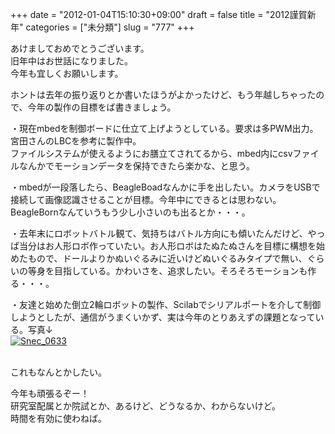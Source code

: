 +++
date = "2012-01-04T15:10:30+09:00"
draft = false
title = "2012謹賀新年"
categories = ["未分類"]
slug = "777"
+++

<p>あけましておめでとうございます。<br />旧年中はお世話になりました。<br />今年も宜しくお願いします。</p>

<p>ホントは去年の振り返りとか書いたほうがよかったけど、もう年越しちゃったので、今年の製作の目標をば書きましょう。</p>

<p>・現在mbedを制御ボードに仕立て上げようとしている。要求は多PWM出力。宮田さんのLBCを参考に製作中。<br />ファイルシステムが使えるようにお膳立てされてるから、mbed内にcsvファイルなんかでモーションデータを保持できたら楽かな、と思う。</p>

<p>・mbedが一段落したら、BeagleBoadなんかに手を出したい。カメラをUSBで接続して画像認識させることが目標。今年中にできるとは思わない。<br />BeagleBornなんていうもう少し小さいのも出るとか・・・。</p>

<p>・去年末にロボットバトル観て、気持ちはバトル方向にも傾いたんだけど、やっぱ当分はお人形ロボ作っていたい。お人形ロボはたぬたぬさんを目標に構想を始めたもので、ドールよりかぬいぐるみに近いけどぬいぐるみタイプで無い、ぐらいの等身を目指している。かわいさを、追求したい。そろそろモーションも作る・・・。</p>

<p>・友達と始めた倒立2輪ロボットの製作、Scilabでシリアルポートを介して制御しようとしたが、通信がうまくいかず、実は今年のとりあえずの課題となっている。写真↓<br /><a href="/images/robolog/photos/uncategorized/2012/01/04/snec_0633.jpg"><img border="0"   alt="Snec_0633" title="Snec_0633" src="/images/robolog/blog/images/2012/01/04/snec_0633.jpg" /></a>

<br />これもなんとかしたい。</p>

<p>今年も頑張るぞー！<br />研究室配属とか院試とか、あるけど、どうなるか、わからないけど。<br />時間を有効に使わねば。</p>


